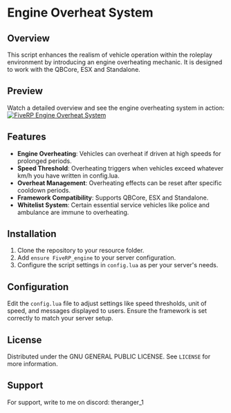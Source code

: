 # Engine Overheat System

## Overview
This script enhances the realism of vehicle operation within the roleplay environment by introducing an engine overheating mechanic. It is designed to work with the QBCore, ESX and Standalone.

## Preview
Watch a detailed overview and see the engine overheating system in action:
[![FiveRP Engine Overheat System](https://i.gyazo.com/343e9a123c84c54b43d3d4780d14dd94.jpg)](https://www.youtube.com/watch?v=eu78cfjr99w "FiveRP Engine Overheat System Preview")

## Features
- **Engine Overheating**: Vehicles can overheat if driven at high speeds for prolonged periods.
- **Speed Threshold**: Overheating triggers when vehicles exceed whatever km/h you have written in config.lua.
- **Overheat Management**: Overheating effects can be reset after specific cooldown periods.
- **Framework Compatibility**: Supports QBCore, ESX and Standalone.
- **Whitelist System**: Certain essential service vehicles like police and ambulance are immune to overheating.

## Installation
1. Clone the repository to your resource folder.
2. Add `ensure FiveRP_engine` to your server configuration.
3. Configure the script settings in `config.lua` as per your server's needs.

## Configuration
Edit the `config.lua` file to adjust settings like speed thresholds, unit of speed, and messages displayed to users. Ensure the framework is set correctly to match your server setup.

## License
Distributed under the GNU GENERAL PUBLIC LICENSE. See `LICENSE` for more information.

## Support
For support, write to me on discord: theranger_1
